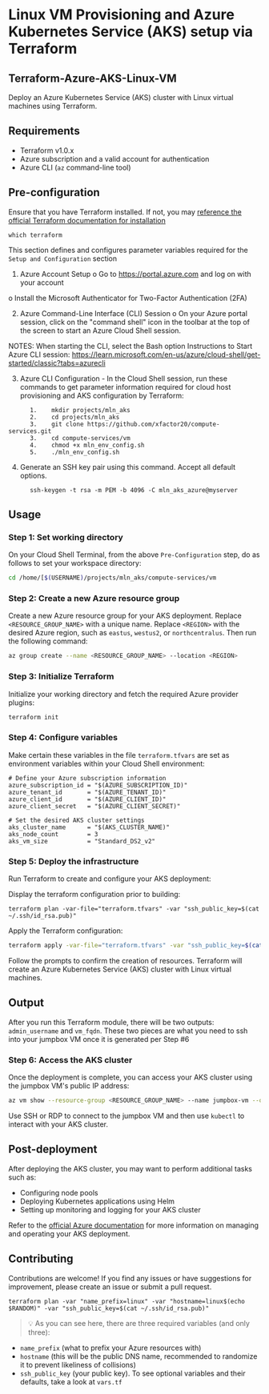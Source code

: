 # Linux VM Provisioning and Azure Kubernetes Service (AKS) setup via Terraform


## Terraform-Azure-AKS-Linux-VM
Deploy an Azure Kubernetes Service (AKS) cluster with Linux virtual machines using Terraform.

## Requirements
* Terraform v1.0.x
* Azure subscription and a valid account for authentication
* Azure CLI (`az` command-line tool)

## Pre-configuration

Ensure that you have Terraform installed. If not, you may [reference the official Terraform documentation for installation](https://developer.hashicorp.com/terraform/install)

```
which terraform
```

This section defines and configures parameter variables required for the `Setup and Configuration` section

1.	Azure Account Setup
o	Go to https://portal.azure.com and log on with your account

o	Install the Microsoft Authenticator for Two-Factor Authentication (2FA)

2.	Azure Command-Line Interface (CLI) Session
o	On your Azure portal session, click on the "command shell" icon in the toolbar at the top of the screen to start an Azure Cloud Shell session.

NOTES: When starting the CLI, select the Bash option
      Instructions to Start Azure CLI session: https://learn.microsoft.com/en-us/azure/cloud-shell/get-started/classic?tabs=azurecli

3.	Azure CLI Configuration - In the Cloud Shell session, run these commands to get parameter information required for cloud host provisioning and AKS configuration by Terraform:
```
      1.	mkdir projects/mln_aks
      2.    cd projects/mln_aks
      3.    git clone https://github.com/xfactor20/compute-services.git
      3.	cd compute-services/vm
      4.	chmod +x mln_env_config.sh
      5.	./mln_env_config.sh
```
4.	Generate an SSH key pair using this command.  Accept all default options.
```
      ssh-keygen -t rsa -m PEM -b 4096 -C mln_aks_azure@myserver
```

## Usage

### Step 1: Set working directory
On your Cloud Shell Terminal, from the above `Pre-Configuration` step, do as follows to set your workspace directory:

```bash
cd /home/[$(USERNAME)/projects/mln_aks/compute-services/vm
```

### Step 2: Create a new Azure resource group
Create a new Azure resource group for your AKS deployment. Replace `<RESOURCE_GROUP_NAME>` with a unique name.  Replace `<REGION>` with the desired Azure region, such as `eastus`, `westus2`, or `northcentralus`. Then run the following command:

```bash
az group create --name <RESOURCE_GROUP_NAME> --location <REGION>
```

### Step 3: Initialize Terraform
Initialize your working directory and fetch the required Azure provider plugins:

```bash
terraform init
```

### Step 4: Configure variables
Make certain these variables in the file `terraform.tfvars` are set as environment variables within your Cloud Shell environment:

```hcl
# Define your Azure subscription information
azure_subscription_id = "$(AZURE_SUBSCRIPTION_ID)"
azure_tenant_id       = "$(AZURE_TENANT_ID)"
azure_client_id       = "$(AZURE_CLIENT_ID)"
azure_client_secret   = "$(AZURE_CLIENT_SECRET)"

# Set the desired AKS cluster settings
aks_cluster_name      = "$(AKS_CLUSTER_NAME)"
aks_node_count        = 3
aks_vm_size           = "Standard_DS2_v2"
```

### Step 5: Deploy the infrastructure
Run Terraform to create and configure your AKS deployment:

Display the terraform configuration prior to building:
```
terraform plan -var-file="terraform.tfvars" -var "ssh_public_key=$(cat ~/.ssh/id_rsa.pub)"
```

Apply the Terraform configuration:
```bash
terraform apply -var-file="terraform.tfvars" -var "ssh_public_key=$(cat ~/.ssh/id_rsa.pub)"
```

Follow the prompts to confirm the creation of resources. Terraform will create an Azure Kubernetes Service (AKS) cluster with Linux virtual machines.

## Output

After you run this Terraform module, there will be two outputs: `admin_username` and `vm_fqdn`. These two pieces are what you need to ssh into your jumpbox VM once it is generated per Step #6

### Step 6: Access the AKS cluster
Once the deployment is complete, you can access your AKS cluster using the jumpbox VM's public IP address:

```bash
az vm show --resource-group <RESOURCE_GROUP_NAME> --name jumpbox-vm --query publicIpAddress -o tsv
```

Use SSH or RDP to connect to the jumpbox VM and then use `kubectl` to interact with your AKS cluster.

## Post-deployment
After deploying the AKS cluster, you may want to perform additional tasks such as:

* Configuring node pools
* Deploying Kubernetes applications using Helm
* Setting up monitoring and logging for your AKS cluster

Refer to the [official Azure documentation](https://docs.microsoft.com/en-us/azure/aks/) for more information on managing and operating your AKS deployment.

## Contributing
Contributions are welcome! If you find any issues or have suggestions for improvement, please create an issue or submit a pull request.


```
terraform plan -var "name_prefix=linux" -var "hostname=linux$(echo $RANDOM)" -var "ssh_public_key=$(cat ~/.ssh/id_rsa.pub)"
```

> :bulb: As you can see here, there are three required variables (and only three): 
* `name_prefix` (what to prefix your Azure resources with)
* `hostname` (this will be the public DNS name, recommended to randomize it to prevent likeliness of collisions)
* `ssh_public_key` (your public key). To see optional variables and their defaults, take a look at `vars.tf`
